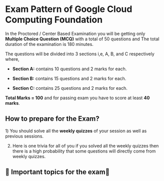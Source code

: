 
# Exam Pattern of Google Cloud Computing Foundation

In the Proctored / Center Based Examination you will be getting only **Multiple Choice Question (MCQ)** with a total of 50 questions and The total duration of the examination is 180 minutes.

The questions will be divided into 3 sections i,e, A, B, and C respectively where,

- **Section A:** contains 10 questions and 2 marks for each.
 
- **Section B:** contains 15 questions and 2 marks for each.
 
- **Section C:** contains 25 questions and 2 marks for each.

**Total Marks = 100** and for passing exam you have to score at least **40 marks**.

## How to prepare for the Exam?

1️) You should solve all the **weekly quizzes** of your session as well as previous sessions.

2) Here is one trivia for all of you if you solved all the weekly quizzes then there is a high probability that some questions will directly come from weekly quizzes.

## 📌 Important topics for the exam🤔



